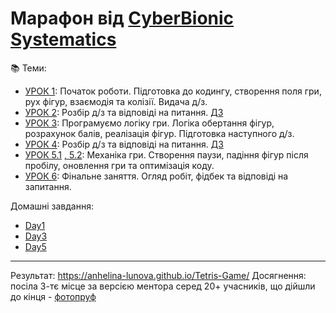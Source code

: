 # Марафон від [CyberBionic Systematics](https://edu.cbsystematics.com/ua)

📚 Теми:
- [УРОК 1](https://www.youtube.com/watch?v=DmP18BpwF8Y): Початок роботи. Підготовка до кодингу, створення поля гри, рух фігур, взаємодія та колізії. Видача д/з.
- [УРОК 2](https://youtu.be/gJTdCu4ARc8?si=MddHJfTMXVyeKn6I&t=4457): Розбір д/з та відповіді на питання. [ДЗ](https://www.youtube.com/watch?v=0mDaG6JVyq8)
- [УРОК 3](https://www.youtube.com/watch?v=c0Cj6YhSFqQ): Програмуємо логіку гри. Логіка обертання фігур, розрахунок балів, реалізація фігур. Підготовка наступного д/з.
- [УРОК 4](https://youtu.be/_9Jsc7r3C2w?si=863-D870wW2GsQTg&t=854): Розбір д/з та відповіді на питання. [ДЗ](https://www.youtube.com/watch?v=9yvjwjPNmKA)
- [УРОК 5.1](https://www.youtube.com/watch?v=TOJ_KMvO-Oo) [, 5.2](https://www.youtube.com/watch?v=foxnNNwZyi4): Механіка гри. Створення паузи, падіння фігур після пробілу, оновлення гри та оптимізація коду.
- [УРОК 6](https://www.youtube.com/watch?v=dlQB4xeXqyU): Фінальне заняття. Огляд робіт, фідбек та відповіді на запитання.

Домашні завдання:
- [Day1](https://github.com/anhelina-lunova/Tetris-Game/tree/main/Homeworks/Day1)
- [Day3](https://github.com/anhelina-lunova/Tetris-Game/tree/main/Homeworks/Day3)
- [Day5]()

---

Результат: https://anhelina-lunova.github.io/Tetris-Game/
Досягнення: посіла 3-тє місце за версією ментора серед 20+ учасників, що дійшли до кінця - [фотопруф](https://www.linkedin.com/feed/update/urn:li:activity:7176461025016213505/)
